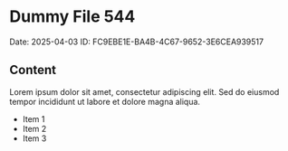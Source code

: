 # Dummy File 544

Date: 2025-04-03
ID: FC9EBE1E-BA4B-4C67-9652-3E6CEA939517

## Content

Lorem ipsum dolor sit amet, consectetur adipiscing elit.
Sed do eiusmod tempor incididunt ut labore et dolore magna aliqua.

* Item 1
* Item 2
* Item 3
